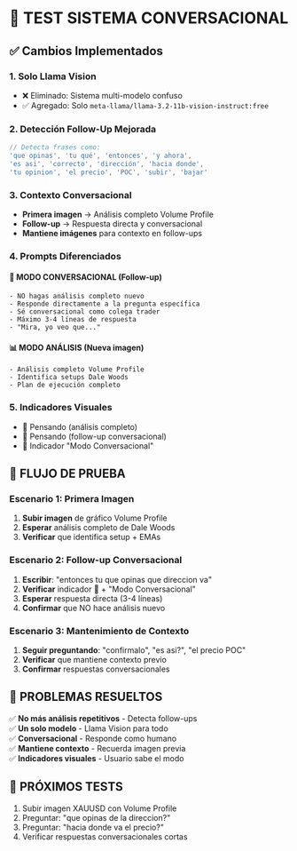 # 🧪 TEST SISTEMA CONVERSACIONAL

## ✅ Cambios Implementados

### 1. **Solo Llama Vision** 
- ❌ Eliminado: Sistema multi-modelo confuso
- ✅ Agregado: Solo `meta-llama/llama-3.2-11b-vision-instruct:free`

### 2. **Detección Follow-Up Mejorada**
```javascript
// Detecta frases como:
'que opinas', 'tu qué', 'entonces', 'y ahora', 
'es asi', 'correcto', 'dirección', 'hacia donde',
'tu opinion', 'el precio', 'POC', 'subir', 'bajar'
```

### 3. **Contexto Conversacional**
- **Primera imagen** → Análisis completo Volume Profile
- **Follow-up** → Respuesta directa y conversacional
- **Mantiene imágenes** para contexto en follow-ups

### 4. **Prompts Diferenciados**

#### 🔄 MODO CONVERSACIONAL (Follow-up)
```
- NO hagas análisis completo nuevo
- Responde directamente a la pregunta específica  
- Sé conversacional como colega trader
- Máximo 3-4 líneas de respuesta
- "Mira, yo veo que..."
```

#### 📊 MODO ANÁLISIS (Nueva imagen)
```
- Análisis completo Volume Profile
- Identifica setups Dale Woods
- Plan de ejecución completo
```

### 5. **Indicadores Visuales**
- 🤔 Pensando (análisis completo)
- 💭 Pensando (follow-up conversacional)
- 💬 Indicador "Modo Conversacional"

## 🧪 FLUJO DE PRUEBA

### Escenario 1: Primera Imagen
1. **Subir imagen** de gráfico Volume Profile
2. **Esperar** análisis completo de Dale Woods
3. **Verificar** que identifica setup + EMAs

### Escenario 2: Follow-up Conversacional
1. **Escribir**: "entonces tu que opinas que direccion va"
2. **Verificar** indicador 💭 + "Modo Conversacional"
3. **Esperar** respuesta directa (3-4 líneas)
4. **Confirmar** que NO hace análisis nuevo

### Escenario 3: Mantenimiento de Contexto
1. **Seguir preguntando**: "confirmalo", "es asi?", "el precio POC"
2. **Verificar** que mantiene contexto previo
3. **Confirmar** respuestas conversacionales

## 🎯 PROBLEMAS RESUELTOS

✅ **No más análisis repetitivos** - Detecta follow-ups  
✅ **Un solo modelo** - Llama Vision para todo  
✅ **Conversacional** - Responde como humano  
✅ **Mantiene contexto** - Recuerda imagen previa  
✅ **Indicadores visuales** - Usuario sabe el modo  

## 🚀 PRÓXIMOS TESTS

1. Subir imagen XAUUSD con Volume Profile
2. Preguntar: "que opinas de la direccion?"
3. Preguntar: "hacia donde va el precio?"
4. Verificar respuestas conversacionales cortas

